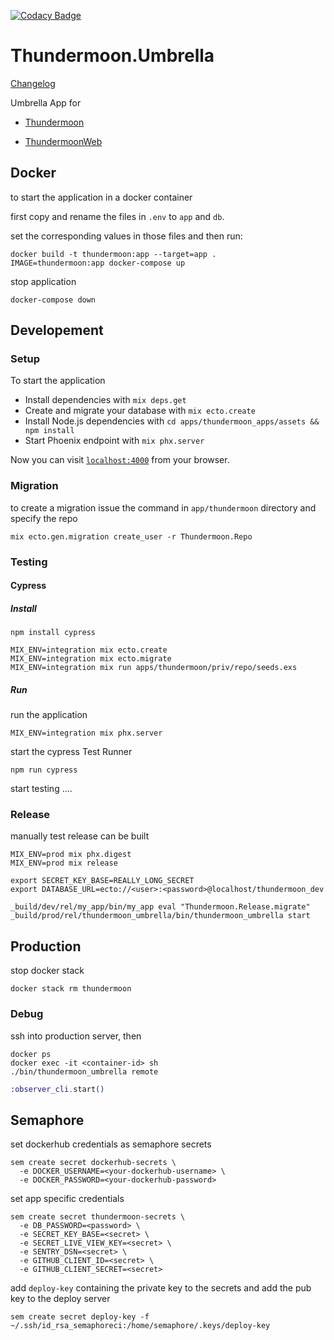 [![Codacy Badge](https://api.codacy.com/project/badge/Grade/2ab69a409d24453fa5431a92f7d9050e)](https://www.codacy.com/app/grrrisu/thundermoon-umbrella?utm_source=github.com&amp;utm_medium=referral&amp;utm_content=grrrisu/thundermoon-umbrella&amp;utm_campaign=Badge_Grade)

# Thundermoon.Umbrella

[Changelog](./changelog.md)

Umbrella App for

* [Thundermoon](apps/thundermoon/README.md)

* [ThundermoonWeb](apps/thundermoon_web/README.md)

## Docker

to start the application in a docker container

first copy and rename the files in `.env` to `app` and `db`.

set the corresponding values in those files and then run:

```
docker build -t thundermoon:app --target=app .
IMAGE=thundermoon:app docker-compose up
```

stop application

```
docker-compose down
```

## Developement

### Setup

To start the application

* Install dependencies with `mix deps.get`
* Create and migrate your database with `mix ecto.create`
* Install Node.js dependencies with `cd apps/thundermoon_apps/assets && npm install`
* Start Phoenix endpoint with `mix phx.server`

Now you can visit [`localhost:4000`](http://localhost:4000) from your browser.

### Migration

to create a migration issue the command in `app/thundermoon` directory and specify the repo

`mix ecto.gen.migration create_user -r Thundermoon.Repo`

### Testing

#### Cypress

##### Install

```npm install cypress```

```
MIX_ENV=integration mix ecto.create
MIX_ENV=integration mix ecto.migrate
MIX_ENV=integration mix run apps/thundermoon/priv/repo/seeds.exs
```

##### Run

run the application

```MIX_ENV=integration mix phx.server```

start the cypress Test Runner

```npm run cypress```

start testing ....


### Release

manually test release can be built

```shell
MIX_ENV=prod mix phx.digest
MIX_ENV=prod mix release

export SECRET_KEY_BASE=REALLY_LONG_SECRET
export DATABASE_URL=ecto://<user>:<password>@localhost/thundermoon_dev

_build/dev/rel/my_app/bin/my_app eval "Thundermoon.Release.migrate"
_build/prod/rel/thundermoon_umbrella/bin/thundermoon_umbrella start
```

## Production

stop docker stack

`docker stack rm thundermoon`

### Debug

ssh into production server, then

```shell
docker ps
docker exec -it <container-id> sh
./bin/thundermoon_umbrella remote
```

```elixir
:observer_cli.start()
```

## Semaphore

set dockerhub credentials as semaphore secrets

```shell
sem create secret dockerhub-secrets \
  -e DOCKER_USERNAME=<your-dockerhub-username> \
  -e DOCKER_PASSWORD=<your-dockerhub-password>
```

set app specific credentials

```shell
sem create secret thundermoon-secrets \
  -e DB_PASSWORD=<password> \
  -e SECRET_KEY_BASE=<secret> \
  -e SECRET_LIVE_VIEW_KEY=<secret> \
  -e SENTRY_DSN=<secret> \
  -e GITHUB_CLIENT_ID=<secret> \
  -e GITHUB_CLIENT_SECRET=<secret>
```

add `deploy-key` containing the private key to the secrets and add the pub key to the deploy server

```shell
sem create secret deploy-key -f ~/.ssh/id_rsa_semaphoreci:/home/semaphore/.keys/deploy-key
```
